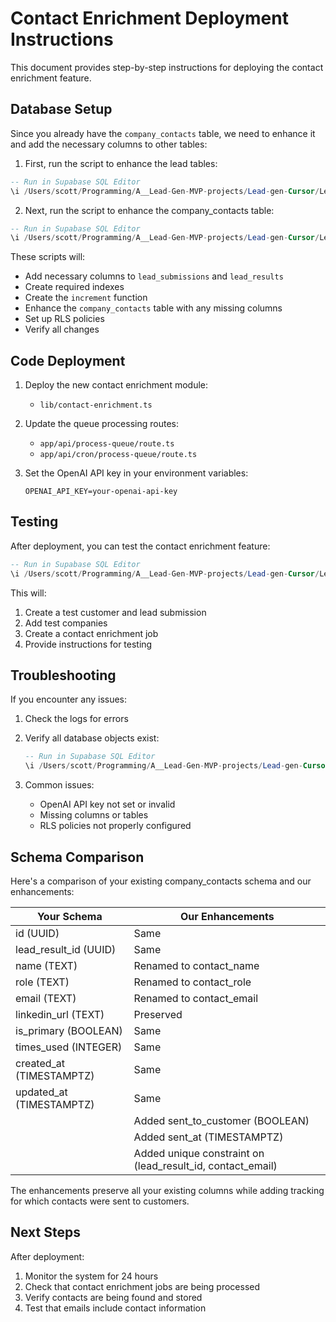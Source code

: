 # Contact Enrichment Deployment Instructions

This document provides step-by-step instructions for deploying the contact enrichment feature.

## Database Setup

Since you already have the `company_contacts` table, we need to enhance it and add the necessary columns to other tables:

1. First, run the script to enhance the lead tables:

```sql
-- Run in Supabase SQL Editor
\i /Users/scott/Programming/A__Lead-Gen-MVP-projects/Lead-gen-Cursor/Leads-2/leadspark-mvp/sql/setup/enhance-lead-tables.sql
```

2. Next, run the script to enhance the company_contacts table:

```sql
-- Run in Supabase SQL Editor
\i /Users/scott/Programming/A__Lead-Gen-MVP-projects/Lead-gen-Cursor/Leads-2/leadspark-mvp/sql/setup/enhance-company-contacts-simple.sql
```

These scripts will:
- Add necessary columns to `lead_submissions` and `lead_results`
- Create required indexes
- Create the `increment` function
- Enhance the `company_contacts` table with any missing columns
- Set up RLS policies
- Verify all changes

## Code Deployment

1. Deploy the new contact enrichment module:
   - `lib/contact-enrichment.ts`

2. Update the queue processing routes:
   - `app/api/process-queue/route.ts`
   - `app/api/cron/process-queue/route.ts`

3. Set the OpenAI API key in your environment variables:
   ```
   OPENAI_API_KEY=your-openai-api-key
   ```

## Testing

After deployment, you can test the contact enrichment feature:

```sql
-- Run in Supabase SQL Editor
\i /Users/scott/Programming/A__Lead-Gen-MVP-projects/Lead-gen-Cursor/Leads-2/leadspark-mvp/sql/testing/test-contact-enrichment.sql
```

This will:
1. Create a test customer and lead submission
2. Add test companies
3. Create a contact enrichment job
4. Provide instructions for testing

## Troubleshooting

If you encounter any issues:

1. Check the logs for errors
2. Verify all database objects exist:
   ```sql
   -- Run in Supabase SQL Editor
   \i /Users/scott/Programming/A__Lead-Gen-MVP-projects/Lead-gen-Cursor/Leads-2/leadspark-mvp/sql/setup/verify-contact-enrichment.sql
   ```

3. Common issues:
   - OpenAI API key not set or invalid
   - Missing columns or tables
   - RLS policies not properly configured

## Schema Comparison

Here's a comparison of your existing company_contacts schema and our enhancements:

| Your Schema | Our Enhancements |
|-------------|------------------|
| id (UUID) | Same |
| lead_result_id (UUID) | Same |
| name (TEXT) | Renamed to contact_name |
| role (TEXT) | Renamed to contact_role |
| email (TEXT) | Renamed to contact_email |
| linkedin_url (TEXT) | Preserved |
| is_primary (BOOLEAN) | Same |
| times_used (INTEGER) | Same |
| created_at (TIMESTAMPTZ) | Same |
| updated_at (TIMESTAMPTZ) | Same |
| | Added sent_to_customer (BOOLEAN) |
| | Added sent_at (TIMESTAMPTZ) |
| | Added unique constraint on (lead_result_id, contact_email) |

The enhancements preserve all your existing columns while adding tracking for which contacts were sent to customers.

## Next Steps

After deployment:

1. Monitor the system for 24 hours
2. Check that contact enrichment jobs are being processed
3. Verify contacts are being found and stored
4. Test that emails include contact information

